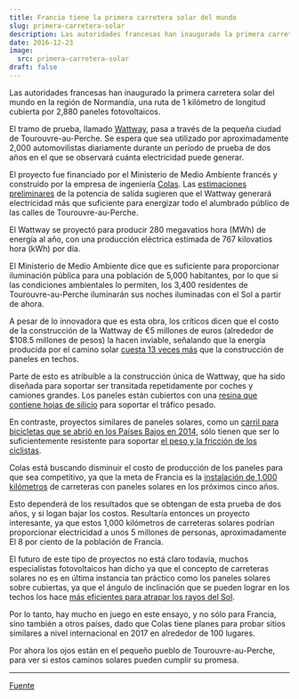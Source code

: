 ```yaml
---
title: Francia tiene la primera carretera solar del mundo
slug: primera-carretera-solar
description: Las autoridades francesas han inaugurado la primera carretera solar del mundo en la región de Normandía.
date: 2016-12-23
image:
  src: primera-carretera-solar
draft: false
---
```


Las autoridades francesas han inaugurado la primera carretera solar del mundo en la región de Normandía, una ruta de 1 kilómetro de longitud cubierta por 2,880 paneles fotovoltaicos.

El tramo de prueba, llamado [Wattway](http://www.wattwaybycolas.com/en/), pasa a través de la pequeña ciudad de Tourouvre-au-Perche. Se espera que sea utilizado por aproximadamente 2,000 automovilistas diariamente durante un período de prueba de dos años en el que se observará cuánta electricidad puede generar.

El proyecto fue financiado por el Ministerio de Medio Ambiente francés y construido por la empresa de ingeniería [Colas](http://www.colas.com/en). Las [estimaciones preliminares](http://www.developpement-durable.gouv.fr/Premiere-mondiale-Segolene-Royal.html) de la potencia de salida sugieren que el Wattway generará electricidad más que suficiente para energizar todo el alumbrado público de las calles de Tourouvre-au-Perche.

El Wattway se proyectó para producir 280 megavatios hora (MWh) de energía al año, con una producción eléctrica estimada de 767 kilovatios hora (kWh) por día.

El Ministerio de Medio Ambiente dice que es suficiente para proporcionar iluminación pública para una población de 5,000 habitantes, por lo que si las condiciones ambientales lo permiten, los 3,400 residentes de Tourouvre-au-Perche iluminarán sus noches iluminadas con el Sol a partir de ahora.

A pesar de lo innovadora que es esta obra, los críticos dicen que el costo de la construcción de la Wattway de €5 millones de euros (alrededor de $108.5 millones de pesos) la hacen inviable, señalando que la energía producida por el camino solar [cuesta 13 veces más](http://www.france24.com/en/20161222-france-opens-world-first-solar-road) que la construcción de paneles en techos.

Parte de esto es atribuible a la construcción única de Wattway, que ha sido diseñada para soportar ser transitada repetidamente por coches y camiones grandes. Los paneles están cubiertos con una [resina que contiene hojas de silicio](https://www.theguardian.com/environment/2016/dec/22/solar-panel-road-tourouvre-au-perche-normandy) para soportar el tráfico pesado.

En contraste, proyectos similares de paneles solares, como un [carril para bicicletas que se abrió en los Países Bajos en 2014](http://www.sciencealert.com/world-s-first-solar-road-opens-in-the-netherlands), sólo tienen que ser lo suficientemente resistente para soportar [el peso y la fricción de los ciclistas](http://www.sciencealert.com/solar-roads-in-the-netherlands-are-working-even-better-than-expected).

Colas está buscando disminuir el costo de producción de los paneles para que sea competitivo, ya que la meta de Francia es la [instalación de 1,000 kilómetros](http://www.sciencealert.com/france-is-planning-to-install-1-000-km-of-solar-panelled-roads-in-the-next-5-years) de carreteras con paneles solares en los próximos cinco años.

Esto dependerá de los resultados que se obtengan de esta prueba de dos años, y si logan bajar los costos. Resultaría entonces un proyecto interesante, ya que estos 1,000 kilómetros de carreteras solares podrían proporcionar electricidad a unos 5 millones de personas, aproximadamente El 8 por ciento de la población de Francia.

El futuro de este tipo de proyectos no está claro todavía, muchos especialistas fotovoltaicos han dicho ya que el concepto de carreteras solares no es en última instancia tan práctico como los paneles solares sobre cubiertas, ya que el ángulo de inclinación que se pueden lograr en los techos los hace [más eficientes para atrapar los rayos del Sol](https://theconversation.com/solar-freakin-roadways-why-the-future-of-this-technology-may-not-be-so-bright-51304).

Por lo tanto, hay mucho en juego en este ensayo, y no sólo para Francia, sino también a otros países, dado que Colas tiene planes para probar sitios similares a nivel internacional en 2017 en alrededor de 100 lugares.

Por ahora los ojos están en el pequeño pueblo de Tourouvre-au-Perche, para ver si estos caminos solares pueden cumplir su promesa.

---

[Fuente](http://www.sciencealert.com/the-world-s-first-solar-road-has-opened-in-france)